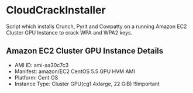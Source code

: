 # CloudCrackInstaller

Script which installs Crunch, Pyrit and Cowpatty on a running Amazon EC2 Cluster GPU Instance to crack WPA and WPA2 keys.


## Amazon EC2 Cluster GPU Instance Details

* AMI ID: ami-aa30c7c3
* Manifest: amazon/EC2 CentOS 5.5 GPU HVM AMI
* Platform: Cent OS
* Instance Type: Cluster GPU(cg1.4xlarge, 22 GiB) !!Important